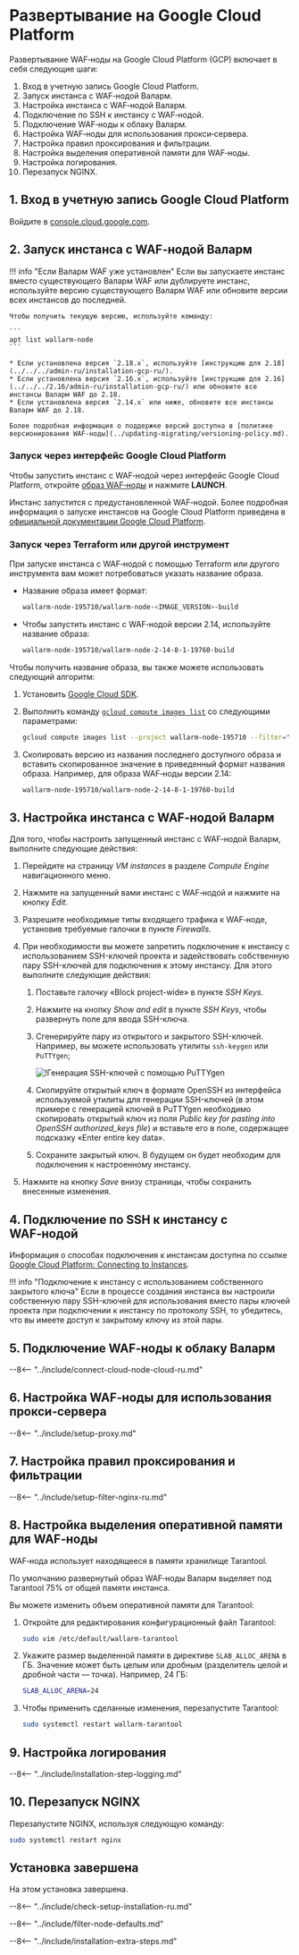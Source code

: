 [link-launch-instance]:     https://cloud.google.com/deep-learning-vm/docs/quickstart-marketplace

[img-ssh-key-generation]:       ../images/installation-gcp/common/ssh-key-generation.png

# Развертывание на Google Cloud Platform

Развертывание WAF‑ноды на Google Cloud Platform (GCP) включает в себя следующие шаги:

1.  Вход в учетную запись Google Cloud Platform.
2.  Запуск инстанса с WAF‑нодой Валарм.
3.  Настройка инстанса с WAF‑нодой Валарм.
4.  Подключение по SSH к инстансу с WAF‑нодой.
5.  Подключение WAF‑ноды к облаку Валарм.
6.  Настройка WAF‑ноды для использования прокси‑сервера.
7.  Настройка правил проксирования и фильтрации.
8.  Настройка выделения оперативной памяти для WAF‑ноды.
9.  Настройка логирования.
10. Перезапуск NGINX.

    

    
    
## 1. Вход в учетную запись Google Cloud Platform

Войдите в [console.cloud.google.com](https://console.cloud.google.com/).

## 2. Запуск инстанса с WAF‑нодой Валарм

!!! info "Если Валарм WAF уже установлен"
    Если вы запускаете инстанс вместо существующего Валарм WAF или дублируете инстанс, используйте версию существующего Валарм WAF или обновите версии всех инстансов до последней.

    Чтобы получить текущую версию, используйте команду: 

    ```
    apt list wallarm-node
    ```

    * Если установлена версия `2.18.x`, используйте [инструкцию для 2.18](../../../admin-ru/installation-gcp-ru/).
    * Если установлена версия `2.16.x`, используйте [инструкцию для 2.16](../../../2.16/admin-ru/installation-gcp-ru/) или обновите все инстансы Валарм WAF до 2.18.
    * Если установлена версия `2.14.x` или ниже, обновите все инстансы Валарм WAF до 2.18.

    Более подробная информация о поддержке версий доступна в [политике версионирования WAF‑ноды](../updating-migrating/versioning-policy.md).

### Запуск через интерфейс Google Cloud Platform

Чтобы запустить инстанс с WAF‑нодой через интерфейс Google Cloud Platform, откройте [образ WAF‑ноды](https://console.cloud.google.com/launcher/details/wallarm-node-195710/wallarm-node) и нажмите **LAUNCH**.

Инстанс запустится с предустановленной WAF‑нодой. Более подробная информация о запуске инстансов на Google Cloud Platform приведена в [официальной документации Google Cloud Platform][link-launch-instance].

### Запуск через Terraform или другой инструмент

При запуске инстанса с WAF‑нодой с помощью Terraform или другого инструмента вам может потребоваться указать название образа.

* Название образа имеет формат:

    ```bash
    wallarm-node-195710/wallarm-node-<IMAGE_VERSION>-build
    ```
* Чтобы запустить инстанс с WAF‑нодой версии 2.14, используйте название образа:

    ```bash
    wallarm-node-195710/wallarm-node-2-14-8-1-19760-build
    ```

Чтобы получить название образа, вы также можете использовать следующий алгоритм:

1. Установить [Google Cloud SDK](https://cloud.google.com/sdk/docs/install).
2. Выполнить команду [`gcloud compute images list`](https://cloud.google.com/sdk/gcloud/reference/compute/images/list) со следующими параметрами:
    
    ```bash
    gcloud compute images list --project wallarm-node-195710 --filter="name~'wallarm-node-2-14-*'" --no-standard-images
    ```

3. Скопировать версию из названия последнего доступного образа и вставить скопированное значение в приведенный формат названия образа. Например, для образа WAF‑ноды версии 2.14:

    ```bash
    wallarm-node-195710/wallarm-node-2-14-8-1-19760-build
    ```

## 3. Настройка инстанса с WAF‑нодой Валарм

Для того, чтобы настроить запущенный инстанс с WAF‑нодой Валарм, выполните следующие действия:
1.  Перейдите на страницу *VM instances* в разделе *Compute Engine* навигационного меню.

2.  Нажмите на запущенный вами инстанс с WAF‑нодой и нажмите на кнопку *Edit*.

3.  Разрешите необходимые типы входящего трафика к WAF‑ноде, установив требуемые галочки в пункте *Firewalls*.

4.  При необходимости вы можете запретить подключение к инстансу с использованием SSH-ключей проекта и задействовать собственную пару SSH-ключей для подключения к этому инстансу. Для этого выполните следующие действия:

    1.  Поставьте галочку «Block project-wide» в пункте *SSH Keys*.
    
    2.  Нажмите на кнопку *Show and edit* в пункте *SSH Keys*, чтобы развернуть поле для ввода SSH-ключа.
    
    3.  Сгенерируйте пару из открытого и закрытого SSH-ключей. Например, вы можете использовать утилиты `ssh-keygen` или `PuTTYgen`;
       
        ![!Генерация SSH-ключей с помощью PuTTYgen][img-ssh-key-generation]

    4.  Скопируйте открытый ключ в формате OpenSSH из интерфейса используемой утилиты для генерации SSH-ключей (в этом примере с генерацией ключей в PuTTYgen необходимо скопировать открытый ключ из поля *Public key for pasting into OpenSSH authorized_keys file*) и вставьте его в поле, содержащее подсказку «Enter entire key data».
    
    5.  Сохраните закрытый ключ. В будущем он будет необходим для подключения к настроенному инстансу.
    
5.  Нажмите на кнопку *Save* внизу страницы, чтобы сохранить внесенные изменения.



## 4. Подключение по SSH к инстансу с WAF‑нодой

Информация о способах подключения к инстансам доступна по ссылке [Google Cloud Platform: Connecting to Instances](https://cloud.google.com/compute/docs/instances/connecting-to-instance).

!!! info "Подключение к инстансу с использованием собственного закрытого ключа"
    Если в процессе создания инстанса вы настроили собственную пару SSH-ключей для использования вместо пары ключей проекта при подключении к инстансу по протоколу SSH, то убедитесь, что вы имеете доступ к закрытому ключу из этой пары.

## 5. Подключение WAF‑ноды к облаку Валарм

--8<-- "../include/connect-cloud-node-cloud-ru.md"

## 6. Настройка WAF‑ноды для использования прокси‑сервера

--8<-- "../include/setup-proxy.md"

## 7. Настройка правил проксирования и фильтрации

--8<-- "../include/setup-filter-nginx-ru.md"

## 8. Настройка выделения оперативной памяти для WAF‑ноды

WAF‑нода использует находящееся в памяти хранилище Tarantool.

По умолчанию развернутый образ WAF‑ноды Валарм выделяет под Tarantool 75% от общей памяти инстанса.

Вы можете изменить объем оперативной памяти для Tarantool:

1.  Откройте для редактирования конфигурационный файл Tarantool:

    ``` bash
    sudo vim /etc/default/wallarm-tarantool
    ```

2.  Укажите размер выделенной памяти в директиве `SLAB_ALLOC_ARENA` в ГБ. Значение может быть целым или дробным (разделитель целой и дробной части — точка). Например, 24 ГБ:

    ```bash
    SLAB_ALLOC_ARENA=24
    ```

3.  Чтобы применить сделанные изменения, перезапустите Tarantool:

    ``` bash
    sudo systemctl restart wallarm-tarantool
    ```

##  9.  Настройка логирования

--8<-- "../include/installation-step-logging.md"

## 10.  Перезапуск NGINX

Перезапустите NGINX, используя следующую команду:

``` bash
sudo systemctl restart nginx
```

## Установка завершена

На этом установка завершена.

--8<-- "../include/check-setup-installation-ru.md"

--8<-- "../include/filter-node-defaults.md"

--8<-- "../include/installation-extra-steps.md"
